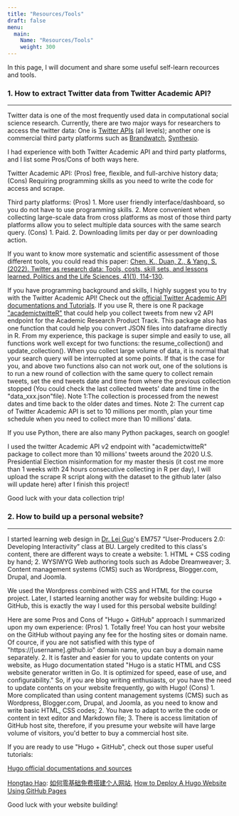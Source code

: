 ```yaml
---
title: "Resources/Tools"
draft: false
menu:
  main:
    Name: "Resources/Tools"
    weight: 300
---
```


In this page, I will document and share some useful self-learn recources and tools.


### 1. How to extract Twitter data from Twitter Academic API?
---

Twitter data is one of the most frequently used data in computational social science research. Currently, there are two major ways for researchers to access the twitter data: One is [Twitter APIs](https://developer.twitter.com/en/docs/twitter-api) (all levels); another one is commercial third party platforms such as [Brandwatch](https://www.brandwatch.com/), [Synthesio](https://www.synthesio.com/).

I had experience with both Twitter Academic API and third party platforms, and I list some Pros/Cons of both ways here.
            
Twitter Academic API: (Pros) free, flexible, and full-archive history data; (Cons) Requiring programming skills as you need to write the code for access and scrape.

Third party platforms: (Pros) 1. More user friendly interface/dashboard, so you do not have to use programming skills. 2. More convenient when collecting large-scale data from cross platforms as most of those third party platforms allow you to select multiple data sources with the same search query. (Cons) 1. Paid. 2. Downloading limits per day or per downloading action.

If you want to know more systematic and scientific assessment of those different tools, you could read this paper: [Chen, K., Duan, Z., & Yang, S. (2022). Twitter as research data: Tools, costs, skill sets, and lessons learned. Politics and the Life Sciences, 41(1), 114-130](https://www.cambridge.org/core/journals/politics-and-the-life-sciences/article/twitter-as-research-data/6B31D18C5E2F9B8F9C0301BFB05F1C27).

If you have programming background and skills, I highly suggest you to try with the Twitter Academic API! Check out the [official Twitter Academic API documentations and Tutorials](https://developer.twitter.com/en/use-cases/do-research/academic-research/resources). If you use R, there is one R package ["academictwitteR"](https://github.com/cjbarrie/academictwitteR) that could help you collect tweets from new v2 API endpoint for the Academic Research Product Track. This package also has one function that could help you convert JSON files into dataframe directly in R. From my experience, this package is super simple and easily to use, all functions work well except for two functions: the resume_collection() and update_collection(). When you collect large volume of data, it is normal that your search query will be interrupted at some points. If that is the case for you, and above two functions also can not work out, one of the solutions is to run a new round of collection with the same query to collect remain tweets, set the end tweets date and time from where the previous collection stopped (You could check the last collected tweets' date and time in the "data_xxx.json"file). Note 1:The collection is processed from the newest dates and time back to the older dates and times. Note 2: The current cap of Twitter Academic API is set to 10 millions per month, plan your time schedule when you need to collect more than  10 millions' data.

If you use Python, there are also many Python packages, search on google!

I used the twitter Academic API v2 endpoint with "academictwitteR" package to collect more than 10 millions' tweets around the 2020 U.S. Presidential Election misinformation for my master thesis (it cost me more than 1 weeks with 24 hours consecutive collecting in R per day), I will upload the scrape R script along with the dataset to the github later (also will update here) after I finish this project!

Good luck with your data collection trip!

### 2. How to build up a personal website?
---
I started learning web design in [Dr. Lei Guo](https://www.leiguo.net/)'s EM757 “User-Producers 2.0: Developing Interactivity” class at BU. Largely credited to this class's content, there are different ways to create a website: 1. HTML + CSS coding by hand; 2. WYSIWYG Web authoring tools such as Adobe Dreamweaver; 3. Content management systems (CMS) such as Wordpress, Blogger.com, Drupal, and Joomla. 

We used the Wordpress combined with CSS and HTML for the course project. Later, I started learning another way for website building: Hugo + GitHub, this is exactly the way I used for this persobal website building! 

Here are some Pros and Cons of "Hugo + GitHub" approach I summarized upon my own experience: (Pros) 1. Totally free! You can host your website on the GitHub without paying any fee for the hosting sites or domain name. Of cource, if you are not satisfied with this type of "https://[username].github.io" domain name, you can buy a domain name separately. 2. It is faster and easier for you to update contents on your website, as Hugo documentation stated "Hugo is a static HTML and CSS website generator written in Go. It is optimized for speed, ease of use, and configurability." So, if you are blog writing enthusiasts, or you have the need to update contents on your website frequently, go with Hugo!
 (Cons) 1. More complicated than using content management systems (CMS) such as Wordpress, Blogger.com, Drupal, and Joomla, as you need to know and write basic HTML, CSS codes; 2. You have to adapt to write the code or content in text editor and Markdown file; 3. There is access limitation of GitHub host site, therefore, if you presume your website will have large volume of visitors, you'd better to buy a commercial host site.
 
 If you are ready to use "Hugo + GitHub", check out those super useful tutorials:
 
[Hugo official documentations and sources](https://gohugo.io/)

[Hongtao Hao](https://hongtaoh.com/): [如何零基础免费搭建个人网站](https://hongtaoh.com/cn/2021/03/02/personal-website-tutorial/), [How to Deploy A Hugo Website Using GitHub Pages](https://hongtaoh.com/en/2021/04/05/hugo-deploy-github-actions/)

Good luck with your website building!
